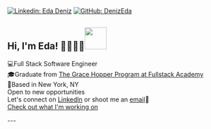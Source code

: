 [![Linkedin: Eda Deniz](https://img.shields.io/badge/-EdaDenizci-blue?style=flat-square&logo=Linkedin&logoColor=white&link=https://www.linkedin.com/in/EdaDenizci/)](https://www.linkedin.com/in/EdaDenizci/)
[![GitHub: DenizEda](https://img.shields.io/github/followers/DenizEda?label=follow&style=social)](https://github.com/DenizEda)

<h2> Hi, I'm Eda! 👋👩🏻‍💻<img src="https://media.giphy.com/media/YrZECW1GgBkqat6F0B/giphy.gif" width="50" height="50"></h2>

<p>
  💻Full Stack Software Engineer 
  </br>
  🎓Graduate from <a href="https://www.gracehopper.com/">The Grace Hopper Program at Fullstack Academy</a>
  </br>
  📍Based in New York, NY
  </br>
  Open to new opportunities
  </br>
  Let's connect on <a href="http://linkedin.com/in/EdaDenizci">LinkedIn</a> or shoot me an <a href="mailto:Eda.Deniz91@gmail.com">email</a>📩
  </br>
  <a href='http://EdaDenizci.com/'>Check out what I'm working on</a>
</p>
---
